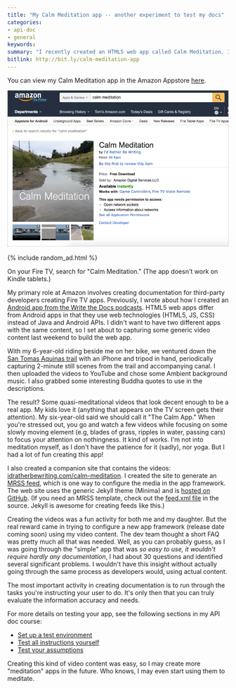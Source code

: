 ```yaml
---
title: "My Calm Meditation app -- another experiment to test my docs"
categories:
- api-doc
- general
keywords:
summary: "I recently created an HTML5 web app called Calm Meditation. If you have a Fire TV, you can check out the app by searching for it in the Amazon Appstore. I'm not really into meditation, but I needed some sample video content to test out a web app framework I'm documenting. The idea I came up with for generic video content involved nature still scenes with some background music. I think it worked out okay, actually. There's a whole genre of these types of apps, apparently."
bitlink: http://bit.ly/calm-meditation-app
---
```


You can view my Calm Meditation app in the Amazon Appstore [here](https://www.amazon.com/Id-Rather-Be-Writing-Meditations/dp/B071DRTYG2/ref=sr_1_1).

<a href="https://www.amazon.com/Id-Rather-Be-Writing-Meditations/dp/B071DRTYG2/ref=sr_1_1"><img src="/images/calm-meditation-app.png"></a>

{% include random_ad.html %}

On your Fire TV, search for "Calm Meditation." (The app doesn't work on Kindle tablets.)

My primary role at Amazon involves creating documentation for third-party developers creating Fire TV apps. Previously, I wrote about how I created an [Android app from the Write the Docs podcasts](http://idratherbewriting.com/2017/04/09/write-the-docs-app-on-fire-tv/). HTML5 web apps differ from Android apps in that they use web technologies (HTML5, JS, CSS) instead of Java and Android APIs. I didn't want to have two different apps with the same content, so I set about to capturing some generic video content last weekend to build the web app.

With my 6-year-old riding beside me on her bike, we ventured down the [San Tomas Aquinas trail](http://www.rhorii.com/STACT/SanTomasTrl.html) with an iPhone and tripod in hand, periodically capturing 2-minute still scenes from the trail and accompanying canal. I then uploaded the videos to YouTube and chose some Ambient background music. I also grabbed some interesting Buddha quotes to use in the descriptions.

The result? Some quasi-meditational videos that look decent enough to be a real app. My kids love it (anything that appears on the TV screen gets their attention). My six-year-old said we should call it "The Calm App." When you're stressed out, you go and watch a few videos while focusing on some slowly moving element (e.g, blades of grass, ripples in water, passing cars) to focus your attention on nothingness. It kind of works. I'm not into meditation myself, as I don't have the patience for it (sadly), nor yoga. But I had a lot of fun creating this app!

I also created a companion site that contains the videos: [idratherbewriting.com/calm-meditation](http://idratherbewriting.com/calm-meditation/). I created the site to generate an [MRSS feed](http://idratherbewriting.com/calm-meditation/feed.xml), which is one way to configure the media in the app framework. The web site uses the generic Jekyll theme (Minima) and is [hosted on GitHub](https://github.com/tomjohnson1492/calm-meditation). (If you need an MRSS template, check out the [feed.xml file](https://github.com/tomjohnson1492/calm-meditation/blob/master/feed.xml) in the source. Jekyll is awesome for creating feeds like this.)

Creating the videos was a fun activity for both me and my daughter. But the real reward came in trying to configure a new app framework (release date coming soon) using my video content. The dev team thought a short FAQ was pretty much all that was needed. Well, as you can probably guess, as I was going through the "simple" app that was *so easy to use, it wouldn't require hardly any documentation*, I had about 30 questions and identified several significant problems. I wouldn't have this insight without actually going through the same process as developers would, using actual content.

The most important activity in creating documentation is to run through the tasks you're instructing your user to do. It's only then that you can truly evaluate the information accuracy and needs.

For more details on testing your app, see the following sections in my API doc course:

* [Set up a test environment](http://idratherbewriting.com/learnapidoc/testingdocs_test_environment.html)
* [Test all instructions yourself](http://idratherbewriting.com/learnapidoc/testingdocs_test_your_instructions.html)
* [Test your assumptions](http://idratherbewriting.com/learnapidoc/testingdocs_testing_assumptions.html)

Creating this kind of video content was easy, so I may create more "meditation" apps in the future. Who knows, I may even start using them to meditate.
